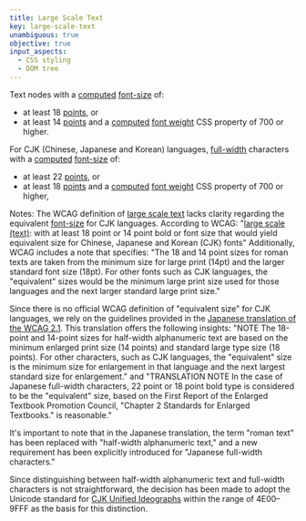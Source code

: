 ```yaml
---
title: Large Scale Text
key: large-scale-text
unambiguous: true
objective: true
input_aspects:
  - CSS styling
  - DOM tree
---
```


Text nodes with a [computed](https://www.w3.org/TR/css-cascade-3/#computed-value) [font-size](https://www.w3.org/TR/css-fonts-3/#propdef-font-size) of:

- at least 18 [points](https://www.w3.org/TR/css-values/#pt), or
- at least 14 [points](https://www.w3.org/TR/css-values/#pt) and a [computed](https://www.w3.org/TR/css-cascade-3/#computed-value) [font weight](https://www.w3.org/TR/css-fonts-3/#font-weight-prop) CSS property of 700 or higher.

For CJK (Chinese, Japanese and Korean) languages, [full-width](https://www.unicode.org/reports/tr11/tr11-31.html#Relation) characters with a [computed](https://www.w3.org/TR/css-cascade-3/#computed-value) [font-size](https://www.w3.org/TR/css-fonts-3/#propdef-font-size) of: 
- at least 22 [points](https://www.w3.org/TR/css-values/#pt), or
- at least 18 [points](https://www.w3.org/TR/css-values/#pt) and a [computed](https://www.w3.org/TR/css-cascade-3/#computed-value) [font weight](https://www.w3.org/TR/css-fonts-3/#font-weight-prop) CSS property of 700 or higher,

Notes:
The WCAG definition of [large scale text](https://www.w3.org/TR/WCAG21/#dfn-large-scale) lacks clarity regarding the equivalent [font-size](https://www.w3.org/TR/css-fonts-3/#propdef-font-size) for CJK languages. According to WCAG:
"[large scale (text)](https://www.w3.org/TR/WCAG21/#dfn-large-scale): with at least 18 point or 14 point bold or font size that would yield equivalent size for Chinese, Japanese and Korean (CJK) fonts"
Additionally, WCAG includes a note that specifies: 
"The 18 and 14 point sizes for roman texts are taken from the minimum size for large print (14pt) and the larger standard font size (18pt). For other fonts such as CJK languages, the "equivalent" sizes would be the minimum large print size used for those languages and the next larger standard large print size."

Since there is no official WCAG definition of "equivalent size" for CJK languages, we rely on the guidelines provided in the [Japanese translation of the WCAG 2.1](https://waic.jp/translations/WCAG21/#dfn-large-scale). This translation offers the following insights:
"NOTE
The 18-point and 14-point sizes for half-width alphanumeric text are based on the minimum enlarged print size (14 points) and standard large type size (18 points). For other characters, such as CJK languages, the "equivalent" size is the minimum size for enlargement in that language and the next largest standard size for enlargement."
and
"TRANSLATION NOTE
In the case of Japanese full-width characters, 22 point or 18 point bold type is considered to be the "equivalent" size, based on the First Report of the Enlarged Textbook Promotion Council, "Chapter 2 Standards for Enlarged Textbooks." is reasonable."

It's important to note that in the Japanese translation, the term "roman text" has been replaced with "half-width alphanumeric text," and a new requirement has been explicitly introduced for "Japanese full-width characters." 

Since distinguishing between half-width alphanumeric text and full-width characters is not straightforward, the decision has been made to adopt the Unicode standard for [CJK Unified Ideographs](https://unicode.org/charts/PDF/U4E00.pdf) within the range of 4E00–9FFF as the basis for this distinction.
